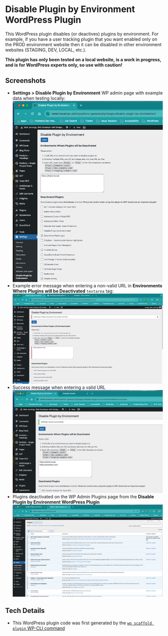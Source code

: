 # Disable Plugin by Environment WordPress Plugin

This WordPress plugin disables (or deactives) plugins by environment. For example, if you have a user tracking plugin that you want enabled only on the PROD environment website then it can be disabled in other environment websites (STAGING, DEV, LOCAL, etc.).

__This plugin has only been tested on a local website, is a work in progress, and is for WordPress experts only, so use with caution!__

## Screenshots
- __Settings > Disable Plugin by Environment__ WP admin page with example data when testing locally:
  ![Settings > Disable Plugin by Environment__ WP admin page with example data when testing locally](./images/example-data.png)
- Example error message when entering a non-valid URL in __Environments Where Plugins will be Deactivated__ `textarea` tag:
  ![Example error message when entering a non-valid URL in Environments Where Plugins will be Deactivated textarea](./images/error-msg.png) 
- Success message when entering a valid URL
  ![Success message when entering a valid URL](./images/success-msg.png) 
- Plugins deactivated on the WP Admin Plugins page from the __Disable Plugin by Environment WordPress Plugin__
  ![Plugins deactivated on the WP Admin Plugins page from the Disable Plugin by Environment WordPress Plugin](./images/plugins-deactivated.png)

## Tech Details
- This WordPress plugin code was first generated by the [`wp scaffold plugin` WP-CLI command](https://developer.wordpress.org/cli/commands/scaffold/plugin/)